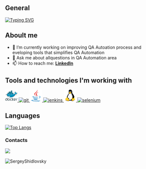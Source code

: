 <h2 align="left">General</h2>
<a href="https://git.io/typing-svg"><img src="https://readme-typing-svg.herokuapp.com?font=Arial&size=32&pause=1000&color=0e75b6&background=2586FF00&width=1200&lines=Hi+there+👋,+I'+m+Sergey+-+QA+Automation+Tech+Lead+from+Ukraine" alt="Typing SVG" /></a>

<h2 align="left">Aboult me</h3>

- 🔭 I’m currently working on improving QA Autoation process and eveloping tools that simplifies QA Automation
- 💬 Ask me about allquestions in QA Automation area
- 📫 How to reach me: **[LinkedIn](https://ua.linkedin.com/in/shidlovskys)**

<h2 align="left">Tools and technologies I'm working with </h3>

  <p align="left"> 
 
  <a href="https://www.docker.com/" target="_blank" rel="noreferrer"> <img src="https://raw.githubusercontent.com/devicons/devicon/master/icons/docker/docker-original-wordmark.svg" alt="docker" width="40" height="40"/> </a> 
  <a href="https://git-scm.com/" target="_blank" rel="noreferrer"> <img src="https://www.vectorlogo.zone/logos/git-scm/git-scm-icon.svg" alt="git" width="40" height="40"/> </a> 
  <a href="https://www.java.com" target="_blank" rel="noreferrer"> <img src="https://raw.githubusercontent.com/devicons/devicon/master/icons/java/java-original.svg" alt="java" width="40" height="40"/> </a> 
  <a href="https://www.jenkins.io" target="_blank" rel="noreferrer"> <img src="https://www.vectorlogo.zone/logos/jenkins/jenkins-icon.svg" alt="jenkins" width="40" height="40"/> </a>
  <a href="https://www.linux.org/" target="_blank" rel="noreferrer"> <img src="https://raw.githubusercontent.com/devicons/devicon/master/icons/linux/linux-original.svg" alt="linux" width="40" height="40"/> </a>
  <a href="https://www.selenium.dev" target="_blank" rel="noreferrer"> <img src="https://raw.githubusercontent.com/detain/svg-logos/780f25886640cef088af994181646db2f6b1a3f8/svg/selenium-logo.svg" alt="selenium" width="40" height="40"/> </a>
</p>

<h2 align="left">Languages</h3>

[![Top Langs](https://github-readme-stats.vercel.app/api/top-langs/?username=SergeyShidlovsky&layout=compact)](https://github.com/SergeyShidlovsky/github-readme-stats)


<h3 align="left">Contacts</h3>
<p align="left"> 
<a href="https://ua.linkedin.com/in/shidlovskys">
  <img height="30" src="https://user-images.githubusercontent.com/46517096/166973395-19676cd8-f8ec-4abf-83ff-da8243505b82.png"/>
</a>
<p align="left"> <img src="https://komarev.com/ghpvc/?username=SergeyShidlovsky&label=Profile%20views&color=0e75b6&style=flat-square" alt="SergeyShidlovsky" /> </p>
